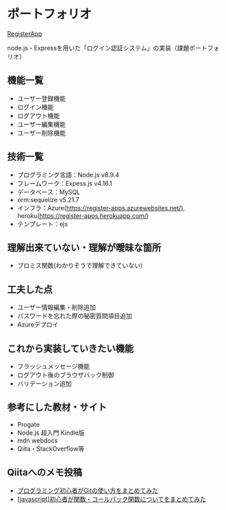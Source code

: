 # ポートフォリオ

[RegisterApp](https://register-apps.herokuapp.com/)

node.js・Expressを用いた「ログイン認証システム」の実装（課題ポートフォリオ）

## 機能一覧
*  ユーザー登録機能
*  ログイン機能
*  ログアウト機能
*  ユーザー編集機能
*  ユーザー削除機能

## 技術一覧
*  プログラミング言語：Node.js v8.9.4
*  フレームワーク：Expess.js v4.16.1
*  データベース：MySQL
*  orm:sequelize v5.21.7
*  インフラ：Azure(https://register-apps.azurewebsites.net/), heroku(https://register-apps.herokuapp.com/) 
*  テンプレート：ejs

## 理解出来ていない・理解が曖昧な箇所
*  プロミス関数(わかりそうで理解できていない)
 
## 工夫した点
*  ユーザー情報編集・削除追加
*  パスワードを忘れた際の秘密質問項目追加
*  Azureデプロイ

## これから実装していきたい機能
*  フラッシュメッセージ機能
*  ログアウト後のブラウザバック制御
*  バリデーション追加

## 参考にした教材・サイト
*  Progate
*  Node.js 超入門 Kindle版
*  mdn webdocs
*  Qiita・StackOverflow等

## Qiitaへのメモ投稿
*  [プログラミング初心者がGitの使い方をまとめてみた](https://qiita.com/moriyama14t/items/7fc7fd6bd6603bad30f1)
*  [[javascript]初心者が関数・コールバック関数についてをまとめてみた](https://qiita.com/moriyama14t/items/453bfdfe394e654daace)

